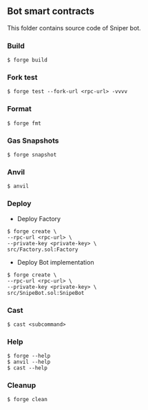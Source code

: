 ## Bot smart contracts
This folder contains source code of Sniper bot.

### Build

```shell
$ forge build
```

### Fork test

```shell
$ forge test --fork-url <rpc-url> -vvvv
```

### Format

```shell
$ forge fmt
```

### Gas Snapshots

```shell
$ forge snapshot
```

### Anvil

```shell
$ anvil
```

### Deploy

- Deploy Factory
```shell
$ forge create \
--rpc-url <rpc-url> \
--private-key <private-key> \
src/Factory.sol:Factory
```

- Deploy Bot implementation
```shell
$ forge create \
--rpc-url <rpc-url> \
--private-key <private-key> \
src/SnipeBot.sol:SnipeBot
```

### Cast

```shell
$ cast <subcommand>
```

### Help

```shell
$ forge --help
$ anvil --help
$ cast --help
```

### Cleanup

```shell
$ forge clean
```